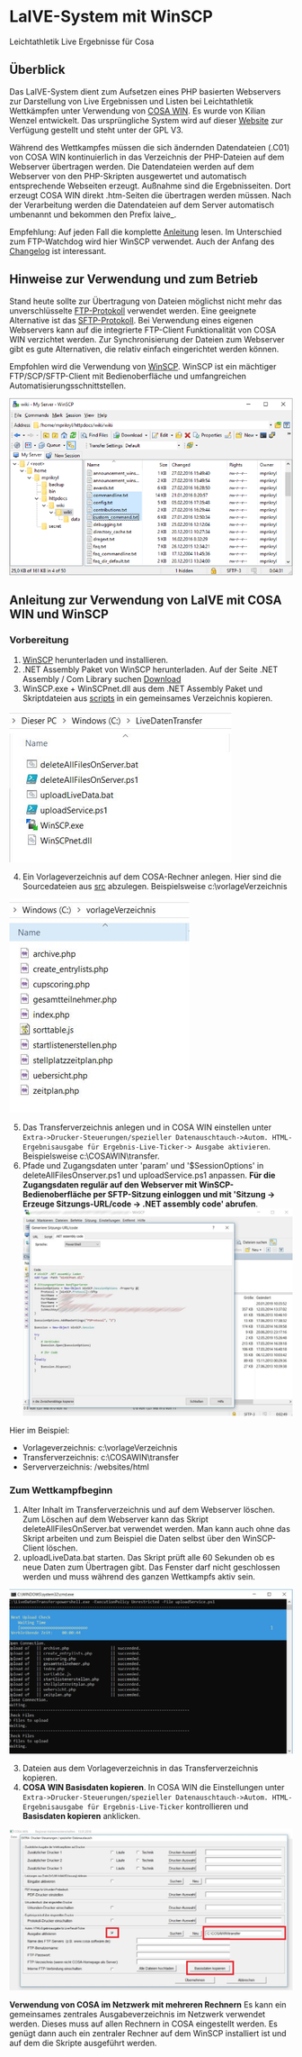 # LaIVE-System mit WinSCP
Leichtathletik Live Ergebnisse für Cosa

## Überblick
Das LaIVE-System dient zum Aufsetzen eines PHP basierten Webservers zur Darstellung von Live Ergebnissen und Listen bei Leichtathletik Wettkämpfen unter Verwendung von [COSA WIN](http://www.cosa-software.de). Es wurde von Kilian Wenzel entwickelt. Das ursprüngliche System wird auf dieser [Website](http://laive.de/LaIVE-System) zur Verfügung gestellt und steht unter der GPL V3.

Während des Wettkampfes müssen die sich ändernden Datendateien (.C01) von COSA WIN kontinuierlich in das Verzeichnis der PHP-Dateien auf dem Webserver übertragen werden. Die Datendateien werden auf dem Webserver von den PHP-Skripten ausgewertet und automatisch entsprechende Webseiten erzeugt. Außnahme sind die Ergebnisseiten. Dort erzeugt COSA WIN direkt .htm-Seiten die übertragen werden müssen. Nach der Verarbeitung werden die Datendateien auf dem Server automatisch umbenannt und bekommen den Prefix laive_.

Empfehlung: 
Auf jeden Fall die komplette [Anleitung](https://github.com/Koseng/LaIVE-System/blob/master/doc/LaIVE_Kurzinformation_2013-11-22.pdf) lesen. Im Unterschied zum FTP-Watchdog wird hier WinSCP verwendet. Auch der Anfang des [Changelog](https://github.com/Koseng/LaIVE-System/blob/master/doc/changelog.txt) ist interessant.

## Hinweise zur Verwendung und zum Betrieb
Stand heute sollte zur Übertragung von Dateien möglichst nicht mehr das unverschlüsselte [FTP-Protokoll](https://de.wikipedia.org/wiki/File_Transfer_Protocol) verwendet werden. Eine geeignete Alternative ist das [SFTP-Protokoll](https://de.wikipedia.org/wiki/File_Transfer_Protocol). Bei Verwendung eines eigenen Webservers kann auf die integrierte FTP-Client Funktionalität von COSA WIN verzichtet werden. Zur Synchronisierung der Dateien zum Webserver gibt es gute Alternativen, die relativ einfach eingerichtet werden können.

Empfohlen wird die Verwendung von [WinSCP](https://winscp.net/). WinSCP ist ein mächtiger FTP/SCP/SFTP-Client mit Bedienoberfläche und umfangreichen Automatisierungsschnittstellen. 

![Bild WinSCP](https://github.com/Koseng/LaIVE-System/blob/master/pictures/explorer.png)

## Anleitung zur Verwendung von LaIVE mit COSA WIN und WinSCP

### Vorbereitung
1. [WinSCP](https://winscp.net/) herunterladen und installieren.
2. .NET Assembly Paket von WinSCP herunterladen. Auf der Seite .NET Assembly / Com Library suchen [Download](https://winscp.net/eng/downloads.php)
3. WinSCP.exe + WinSCPnet.dll aus dem .NET Assembly Paket und Skriptdateien aus [scripts](https://github.com/Koseng/LaIVE-System/tree/master/scripts) in ein gemeinsames Verzeichnis kopieren.

![Bild Verzeichnis](https://github.com/Koseng/LaIVE-System/blob/master/pictures/scriptDirectory.JPG)

4. Ein Vorlageverzeichnis auf dem COSA-Rechner anlegen. Hier sind die Sourcedateien aus [src](https://github.com/Koseng/LaIVE-System/tree/master/src) abzulegen. Beispielsweise c:\vorlageVerzeichnis

![Bild Vorlageverzeichnis](https://github.com/Koseng/LaIVE-System/blob/master/pictures/vorlageverzeichnis.JPG)

5. Das Transferverzeichnis anlegen und in COSA WIN einstellen unter `Extra->Drucker-Steuerungen/spezieller Datenauschtauch->Autom. HTML-Ergebnisausgabe für Ergebnis-Live-Ticker-> Ausgabe aktivieren`. Beispielsweise c:\COSAWIN\transfer.
6. Pfade und Zugangsdaten unter 'param' und '$SessionOptions' in deleteAllFilesOnserver.ps1 und uploadService.ps1 anpassen. **Für die Zugangsdaten regulär auf den Webserver mit WinSCP-Bedienoberfläche per SFTP-Sitzung einloggen und mit 'Sitzung -> Erzeuge Sitzungs-URL/code -> .NET assembly code' abrufen**.
![Bild Zugangsdaten](https://github.com/Koseng/LaIVE-System/blob/master/pictures/winscpPowershell.JPG)


Hier im Beispiel:
- Vorlageverzeichnis: c:\vorlageVerzeichnis
- Transferverzeichnis: c:\COSAWIN\transfer
- Serververzeichnis:  /websites/html

### Zum Wettkampfbeginn
1. Alter Inhalt im Transferverzeichnis und auf dem Webserver löschen. Zum Löschen auf dem Webserver kann das Skript deleteAllFilesOnServer.bat verwendet werden. Man kann auch ohne das Skript arbeiten und zum Beispiel die Daten selbst über den WinSCP-Client löschen.
2. uploadLiveData.bat starten. Das Skript prüft alle 60 Sekunden ob es neue Daten zum Übertragen gibt. Das Fenster darf nicht geschlossen werden und muss während des ganzen Wettkampfs aktiv sein.

![Bild Upload](https://github.com/Koseng/LaIVE-System/blob/master/pictures/uploadScript.JPG)

3. Dateien aus dem Vorlageverzeichnis in das Transferverzeichnis kopieren.
4. **COSA WIN Basisdaten kopieren**. In COSA WIN die Einstellungen unter `Extra->Drucker-Steuerungen/spezieller Datenauschtauch->Autom. HTML-Ergebnisausgabe für Ergebnis-Live-Ticker` kontrollieren und **Basisdaten kopieren** anklicken.

![Bild COSAWIN](https://github.com/Koseng/LaIVE-System/blob/master/pictures/cosawintransfer.JPG)


**Verwendung von COSA im Netzwerk mit mehreren Rechnern**
Es kann ein gemeinsames zentrales Ausgabeverzeichnis im Netzwerk verwendet werden. Dieses muss auf allen Rechnern in COSA eingestellt werden. Es genügt dann auch ein zentraler Rechner auf dem WinSCP installiert ist und auf dem die Skripte ausgeführt werden.
